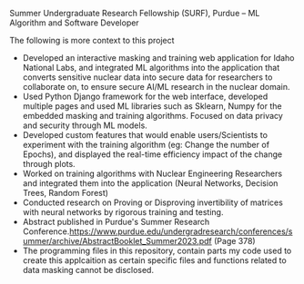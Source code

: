 Summer Undergraduate Research Fellowship (SURF), Purdue – ML Algorithm and Software Developer

The following is more context to this project
- Developed an interactive masking and training web application for Idaho National Labs, and integrated ML algorithms into the application that converts sensitive nuclear data into secure data for researchers to collaborate on, to ensure secure AI/ML research in the nuclear domain.  
- Used Python Django framework for the web interface, developed multiple pages and used ML libraries such as Sklearn, Numpy for the embedded masking and training algorithms. Focused on data privacy and security through ML models. 
- Developed custom features that would enable users/Scientists to experiment with the training algorithm (eg: Change the number of Epochs), and displayed the real-time efficiency impact of the change through plots.  
- Worked on training algorithms with Nuclear Engineering Researchers and integrated them into the application (Neural Networks, Decision Trees, Random Forest)
- Conducted research on Proving or Disproving invertibility of matrices with neural networks by rigorous training and testing.
- Abstract published in Purdue's Summer Research Conference.https://www.purdue.edu/undergradresearch/conferences/summer/archive/AbstractBooklet_Summer2023.pdf (Page 378)
- The programming files in this repository, contain parts my code used to create this applcaition as certain specific files and functions related to data masking cannot be disclosed.
  
